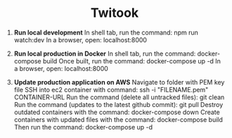 <h1 align="center">
  Twitook 
</h1>

1. **Run local development**
   In shell tab, run the command: npm run watch:dev
   In a browser, open: localhost:8000

2. **Run local production in Docker**
   In shell tab, run the command: docker-compose build
   Once built, run the command: docker-compose up -d
   In a browser, open: localhost:8000

3. **Update production application on AWS**
   Navigate to folder with PEM key file
   SSH into ec2 container with command: ssh -i "FILENAME.pem" CONTAINER-URL
   Run the command (delete all untracked files): git clean
   Run the command (updates to the latest github commit): git pull
   Destroy outdated containers with the command: docker-compose down
   Create containers with updated files with the command: docker-compose build
   Then run the command: docker-compose up -d
